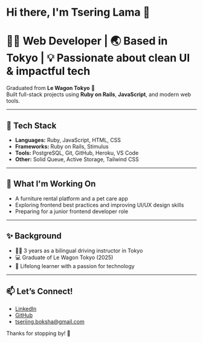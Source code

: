 # Hi there, I'm Tsering Lama 👋

# 🧑‍💻 Web Developer | 🌏 Based in Tokyo | 💡 Passionate about clean UI & impactful tech
Graduated from **Le Wagon Tokyo** 🚀  
Built full-stack projects using **Ruby on Rails**, **JavaScript**, and modern web tools.

---

## 🔧 Tech Stack
- **Languages:** Ruby, JavaScript, HTML, CSS
- **Frameworks:** Ruby on Rails, Stimulus
- **Tools:** PostgreSQL, Git, GitHub, Heroku, VS Code
- **Other:** Solid Queue, Active Storage, Tailwind CSS

---

## 🧠 What I'm Working On
- A furniture rental platform and a pet care app  
- Exploring frontend best practices and improving UI/UX design skills  
- Preparing for a junior frontend developer role

---

## ✨ Background
- 🧑‍🏫 3 years as a bilingual driving instructor in Tokyo  
- 💻 Graduate of Le Wagon Tokyo (2025)  
- 🌱 Lifelong learner with a passion for technology

---

## 📫 Let’s Connect!
- [LinkedIn](www.linkedin.com/in/tsering-lama-2406a335a)
- [GitHub](https://github.com/turibhai)
- tseriing.boksha@gmail.com

Thanks for stopping by! 🙏





